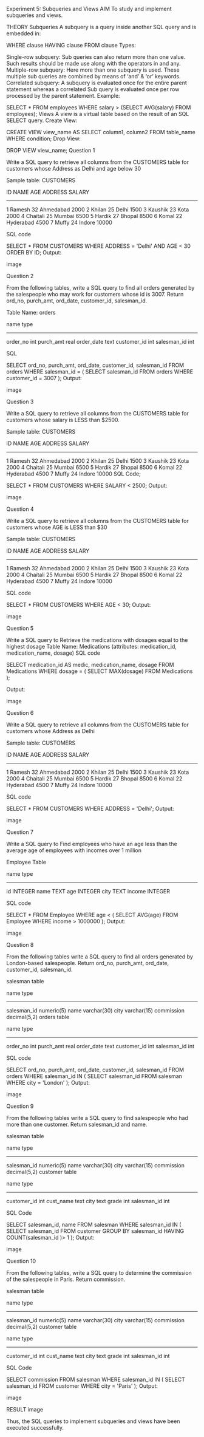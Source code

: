 Experiment 5: Subqueries and Views
AIM
To study and implement subqueries and views.

THEORY
Subqueries
A subquery is a query inside another SQL query and is embedded in:

WHERE clause
HAVING clause
FROM clause
Types:

Single-row subquery: Sub queries can also return more than one value. Such results should be made use along with the operators in and any.
Multiple-row subquery: Here more than one subquery is used. These multiple sub queries are combined by means of ‘and’ & ‘or’ keywords.
Correlated subquery: A subquery is evaluated once for the entire parent statement whereas a correlated Sub query is evaluated once per row processed by the parent statement.
Example:

SELECT * FROM employees
WHERE salary > (SELECT AVG(salary) FROM employees);
Views
A view is a virtual table based on the result of an SQL SELECT query. Create View:

CREATE VIEW view_name AS
SELECT column1, column2 FROM table_name WHERE condition;
Drop View:

DROP VIEW view_name;
Question 1

Write a SQL query to retrieve all columns from the CUSTOMERS table for customers whose Address as Delhi and age below 30

Sample table: CUSTOMERS

ID          NAME        AGE         ADDRESS     SALARY
----------  ----------  ----------  ----------  ----------
1          Ramesh        32          Ahmedabad     2000
2          Khilan        25          Delhi         1500
3          Kaushik       23          Kota          2000
4          Chaitali      25          Mumbai        6500
5          Hardik        27          Bhopal        8500
6          Komal         22          Hyderabad     4500
7          Muffy         24          Indore        10000

SQL code

SELECT * FROM CUSTOMERS
WHERE ADDRESS = 'Delhi'
AND AGE < 30
ORDER BY ID;
Output:

image

Question 2

From the following tables, write a SQL query to find all orders generated by the salespeople who may work for customers whose id is 3007. Return ord_no, purch_amt, ord_date, customer_id, salesman_id.

Table Name: orders

name             type
---------------  --------
order_no         int
purch_amt        real
order_date       text
customer_id      int
salesman_id      int

SQL

SELECT 
   ord_no,
   purch_amt,
   ord_date, 
   customer_id,
   salesman_id
FROM orders
WHERE salesman_id = (
SELECT salesman_id 
FROM orders
WHERE customer_id = 3007
);
Output:

image

Question 3

Write a SQL query to retrieve all columns from the CUSTOMERS table for customers whose salary is LESS than $2500.

Sample table: CUSTOMERS

ID          NAME        AGE         ADDRESS     SALARY
----------  ----------  ----------  ----------  ----------
1          Ramesh       32           Ahmedabad    2000
2          Khilan       25           Delhi        1500
3          Kaushik      23           Kota         2000
4          Chaitali     25           Mumbai       6500
5          Hardik       27           Bhopal       8500
6          Komal        22           Hyderabad    4500
7          Muffy        24           Indore       10000
SQL Code;

SELECT * FROM CUSTOMERS
WHERE SALARY < 2500;
Output:

image

Question 4

Write a SQL query to retrieve all columns from the CUSTOMERS table for customers whose AGE is LESS than $30

Sample table: CUSTOMERS

ID          NAME        AGE         ADDRESS     SALARY
----------  ----------  ----------  ----------  ----------
1          Ramesh       32           Ahmedabad     2000
2          Khilan       25           Delhi         1500
3          Kaushik      23           Kota          2000
4          Chaitali     25           Mumbai        6500
5          Hardik       27           Bhopal        8500
6          Komal        22           Hyderabad     4500
7          Muffy        24           Indore        10000

SQL code

SELECT * FROM CUSTOMERS
WHERE AGE < 30;
Output:

image

Question 5

Write a SQL query to Retrieve the medications with dosages equal to the highest dosage
Table Name: Medications (attributes: medication_id, medication_name, dosage) 
SQL code

SELECT 
   medication_id AS medic,
   medication_name,
   dosage
FROM Medications
WHERE dosage = (
SELECT MAX(dosage)
FROM Medications
);

Output:

image

Question 6

Write a SQL query to retrieve all columns from the CUSTOMERS table for customers whose Address as Delhi

Sample table: CUSTOMERS

ID          NAME        AGE         ADDRESS     SALARY
----------  ----------  ----------  ----------  ----------

1          Ramesh       32           Ahmedabad     2000
2          Khilan       25           Delhi         1500
3          Kaushik      23           Kota          2000
4          Chaitali     25           Mumbai        6500
5          Hardik       27           Bhopal        8500
6          Komal        22           Hyderabad     4500
7          Muffy        24           Indore        10000

SQL code

SELECT * FROM CUSTOMERS
WHERE ADDRESS = 'Delhi';
Output:

image

Question 7

Write a SQL query to Find employees who have an age less than the average age of employees with incomes over 1 million

Employee Table

name             type
------------   ---------------
id                INTEGER
name              TEXT
age               INTEGER
city              TEXT
income            INTEGER

SQL code

SELECT * FROM Employee
WHERE age < (
SELECT AVG(age)
FROM Employee
WHERE income > 1000000
);
Output:

image

Question 8

From the following tables write a SQL query to find all orders generated by London-based salespeople. Return ord_no, purch_amt, ord_date, customer_id, salesman_id.

salesman table

name             type
---------------  ---------------
salesman_id      numeric(5)
name             varchar(30)
city             varchar(15)
commission       decimal(5,2)
orders table

name             type
---------------  --------
order_no         int
purch_amt        real
order_date       text
customer_id      int
salesman_id      int

SQL code

SELECT 
   ord_no,
   purch_amt,
   ord_date,
   customer_id,
   salesman_id
FROM orders
WHERE salesman_id IN (
SELECT salesman_id 
FROM salesman 
WHERE city = 'London'
);
Output:

image

Question 9

From the following tables write a SQL query to find salespeople who had more than one customer. Return salesman_id and name.

salesman table

name                 type
---------------   ---------------
salesman_id       numeric(5)
name              varchar(30)
city              varchar(15)
commission        decimal(5,2)
customer table

name              type
-----------       ----------
customer_id      int
cust_name        text
city             text
grade            int
salesman_id      int
 
SQL Code

SELECT
   salesman_id,
   name
FROM salesman
WHERE salesman_id IN (
SELECT salesman_id
FROM customer
GROUP BY salesman_id
HAVING COUNT(salesman_id )> 1
);
Output:

image

Question 10

From the following tables, write a SQL query to determine the commission of the salespeople in Paris. Return commission.

salesman table

name             type
---------------  ---------------
salesman_id      numeric(5)
name             varchar(30)
city             varchar(15)
commission       decimal(5,2)
customer table

name         type
-----------  ----------
customer_id  int
cust_name    text
city         text
grade        int
salesman_id  int

SQL Code

SELECT commission
FROM salesman 
WHERE salesman_id IN (
SELECT salesman_id 
FROM customer 
WHERE city = 'Paris'
);
Output:

image

RESULT
image

Thus, the SQL queries to implement subqueries and views have been executed successfully.
